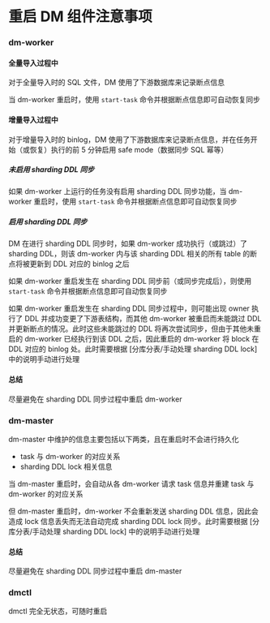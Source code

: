 重启 DM 组件注意事项
===

### dm-worker

#### 全量导入过程中

对于全量导入时的 SQL 文件，DM 使用了下游数据库来记录断点信息

当 dm-worker 重启时，使用 `start-task` 命令并根据断点信息即可自动恢复同步

#### 增量导入过程中

对于增量导入时的 binlog，DM 使用了下游数据库来记录断点信息，并在任务开始（或恢复）执行的前 5 分钟启用 safe mode（数据同步 SQL 幂等）

##### 未启用 sharding DDL 同步

如果 dm-worker 上运行的任务没有启用 sharding DDL 同步功能，当 dm-worker 重启时，使用 `start-task` 命令并根据断点信息即可自动恢复同步

##### 启用 sharding DDL 同步

DM 在进行 sharding DDL 同步时，如果 dm-worker 成功执行（或跳过）了 sharding DDL，则该 dm-worker 内与该 sharding DDL 相关的所有 table 的断点将被更新到 DDL 对应的 binlog 之后

如果 dm-worker 重启发生在 sharding DDL 同步前（或同步完成后），则使用 `start-task` 命令并根据断点信息即可自动恢复同步

如果 dm-worker 重启发生在 sharding DDL 同步过程中，则可能出现 owner 执行了 DDL 并成功变更了下游表结构，而其他 dm-worker 被重启而未能跳过 DDL 并更新断点的情况。此时这些未能跳过的 DDL 将再次尝试同步，但由于其他未重启的 dm-worker 已经执行到该 DDL 之后，因此重启的 dm-worker 将 block 在 DDL 对应的 binlog 处。此时需要根据 [分库分表/手动处理 sharding DDL lock] 中的说明手动进行处理

#### 总结

尽量避免在 sharding DDL 同步过程中重启 dm-worker

### dm-master

dm-master 中维护的信息主要包括以下两类，且在重启时不会进行持久化

- task 与 dm-worker 的对应关系
- sharding DDL lock 相关信息

当 dm-master 重启时，会自动从各 dm-worker 请求 task 信息并重建 task 与 dm-worker 的对应关系

但 dm-master 重启时，dm-worker 不会重新发送 sharding DDL 信息，因此会造成 lock 信息丢失而无法自动完成 sharding DDL lock 同步。此时需要根据 [分库分表/手动处理 sharding DDL lock] 中的说明手动进行处理

#### 总结

尽量避免在 sharding DDL 同步过程中重启 dm-master

### dmctl

dmctl 完全无状态，可随时重启
